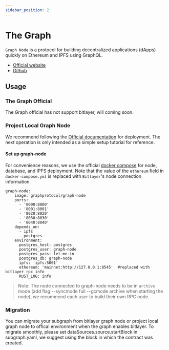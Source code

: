```yaml
---
sidebar_position: 2
---
```


# The Graph
`Graph Node` is a protocol for building decentralized applications (dApps) quickly on Ethereum and IPFS using GraphQL.
- [Official website](https://thegraph.com/)
- [Github](https://github.com/graphprotocol/graph-node)
## Usage
### The Graph Official
The Graph official has not support bitlayer, will coming soon.

### Project Local Graph Node
We recommend following the [Official documentation](https://thegraph.com/docs/) for deployment. The next operation is only intended as a simple setup tutorial for reference.
#### Set up graph-node
For convenience reasons, we use the official [docker compose](https://github.com/graphprotocol/graph-node/tree/master/docker) for node, database, and IPFS deployment.
Note that the value of the `ethereum` field in `docker-compose.yml` is replaced with `Bitlayer`'s node connection information.
```
graph-node:
    image: graphprotocol/graph-node
    ports:
      - '8000:8000'
      - '8001:8001'
      - '8020:8020'
      - '8030:8030'
      - '8040:8040'
    depends_on:
      - ipfs
      - postgres
    environment:
      postgres_host: postgres
      postgres_user: graph-node
      postgres_pass: let-me-in
      postgres_db: graph-node
      ipfs: 'ipfs:5001'
      ethereum: 'mainnet:http://127.0.0.1:8545'  #replaced with bitlayer rpc info
      RUST_LOG: info
```
 > Note: The node connected to graph-node needs to be in `archive` mode (add flag --syncmode full --gcmode archive when starting the node), we recommend each user to build their own RPC node.
    
### Migration
You can migrate your subgraph from bitlayer graph node or project local graph node to offical environment when the graph enables bitlayer.
To migrate smoothly, please set dataSources.source.startBlock in subgraph.yaml, we suggest using the block in which the contract was created. 
